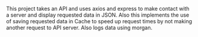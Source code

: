This project takes an API and uses axios and express to make contact with a server and display requested data in JSON. Also this implements the use of saving requested data in Cache to speed up request times by not making another request to API server. Also logs data using morgan. 